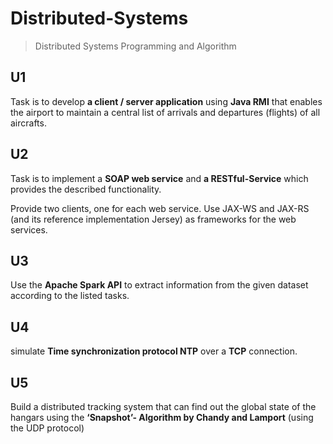 # Distributed-Systems

> Distributed Systems Programming and Algorithm 
>

## U1

Task is to develop **a client / server application** using **Java RMI** that enables the airport to maintain a central 
list of arrivals and departures (flights) of all aircrafts. 

## U2

Task is to implement a **SOAP web service** and **a RESTful-Service** which provides the described functionality. 

Provide two clients, one for each web service. 
Use JAX-WS and JAX-RS (and its reference implementation Jersey) as frameworks for the web services. 

## U3

 Use the **Apache Spark API** to extract information from the given dataset according to the listed tasks. 


## U4

 simulate **Time synchronization protocol NTP** over a **TCP** connection.



## U5

Build a distributed tracking system that can find out the global state of the hangars using the **‘Snapshot’- Algorithm by Chandy and Lamport** 
(using the UDP protocol)


